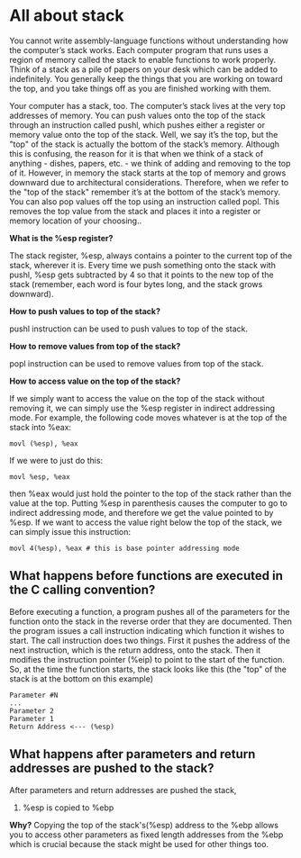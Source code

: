 # All about stack

You cannot write assembly-language functions without understanding how the
computer’s stack works. Each computer program that runs uses a region of
memory called the stack to enable functions to work properly. Think of a stack as
a pile of papers on your desk which can be added to indefinitely. You generally
keep the things that you are working on toward the top, and you take things off as
you are finished working with them.

Your computer has a stack, too. The computer’s stack lives at the very top
addresses of memory. You can push values onto the top of the stack through an
instruction called pushl, which pushes either a register or memory value onto the
top of the stack. Well, we say it’s the top, but the "top" of the stack is actually the
bottom of the stack’s memory. Although this is confusing, the reason for it is that
when we think of a stack of anything - dishes, papers, etc. - we think of adding
and removing to the top of it. However, in memory the stack starts at the top of
memory and grows downward due to architectural considerations. Therefore,
when we refer to the "top of the stack" remember it’s at the bottom of the stack’s
memory. You can also pop values off the top using an instruction called popl.
This removes the top value from the stack and places it into a register or memory
location of your choosing..

**What is the %esp register?**

The stack register, %esp, always contains a pointer to the current top of the stack, wherever it is.
Every time we push something onto the stack with pushl, %esp gets subtracted
by 4 so that it points to the new top of the stack (remember, each word is four
bytes long, and the stack grows downward).


**How to push values to top of the stack?**

pushl instruction can be used to push values to top of the stack.

**How to remove values from top of the stack?**

popl instruction can be used to remove values from top of the stack.

**How to access value on the top of the stack?**


If we simply want to access the value on the top of the stack without removing it,
we can simply use the %esp register in indirect addressing mode. For example, the
following code moves whatever is at the top of the stack into %eax:

```movl (%esp), %eax```

If we were to just do this:

```movl %esp, %eax```

then %eax would just hold the pointer to the top of the stack rather than the value
at the top. Putting %esp in parenthesis causes the computer to go to indirect
addressing mode, and therefore we get the value pointed to by %esp. If we want to
access the value right below the top of the stack, we can simply issue this
instruction:

```movl 4(%esp), %eax # this is base pointer addressing mode ``` 



## What happens before functions are executed in the C calling convention?

Before executing a function, a program pushes all of the parameters for the
function onto the stack in the reverse order that they are documented. Then the
program issues a call instruction indicating which function it wishes to start. The
call instruction does two things. First it pushes the address of the next
instruction, which is the return address, onto the stack. Then it modifies the
instruction pointer (%eip) to point to the start of the function. So, at the time the
function starts, the stack looks like this (the "top" of the stack is at the bottom on
this example)

```
Parameter #N
...
Parameter 2
Parameter 1
Return Address <--- (%esp)
```

## What happens after parameters and return addresses are pushed to the stack?

After parameters and return addresses are pushed the stack, 

1. %esp is copied to %ebp

**Why?**
Copying the top of the stack's(%esp) address to the %ebp allows you to access other parameters as fixed length addresses from the %ebp which is crucial because the stack might be used for other things too.